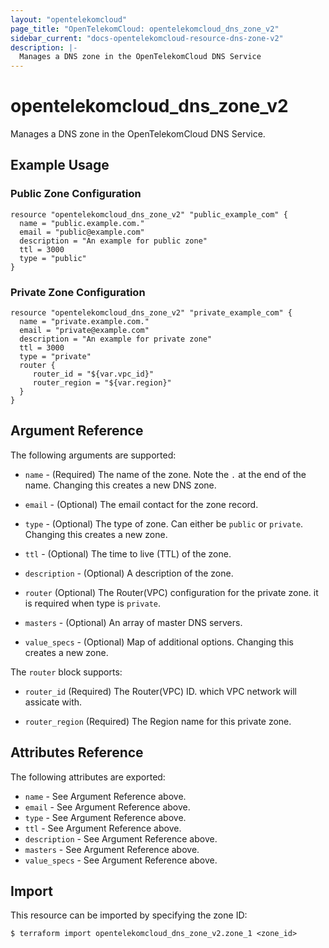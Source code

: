 ```yaml
---
layout: "opentelekomcloud"
page_title: "OpenTelekomCloud: opentelekomcloud_dns_zone_v2"
sidebar_current: "docs-opentelekomcloud-resource-dns-zone-v2"
description: |-
  Manages a DNS zone in the OpenTelekomCloud DNS Service
---
```


# opentelekomcloud\_dns\_zone_v2

Manages a DNS zone in the OpenTelekomCloud DNS Service.

## Example Usage

### Public Zone Configuration

```hcl
resource "opentelekomcloud_dns_zone_v2" "public_example_com" {
  name = "public.example.com."
  email = "public@example.com"
  description = "An example for public zone"
  ttl = 3000
  type = "public"
}
```

### Private Zone Configuration

```hcl
resource "opentelekomcloud_dns_zone_v2" "private_example_com" {
  name = "private.example.com."
  email = "private@example.com"
  description = "An example for private zone"
  ttl = 3000
  type = "private"
  router {
     router_id = "${var.vpc_id}"
     router_region = "${var.region}"
  }
}
```

## Argument Reference

The following arguments are supported:

* `name` - (Required) The name of the zone. Note the `.` at the end of the name.
  Changing this creates a new DNS zone.

* `email` - (Optional) The email contact for the zone record.

* `type` - (Optional) The type of zone. Can either be `public` or `private`.
  Changing this creates a new zone.

* `ttl` - (Optional) The time to live (TTL) of the zone.

* `description` - (Optional) A description of the zone.

* `router` (Optional) The Router(VPC) configuration for the private zone.
    it is required when type is `private`.

* `masters` - (Optional) An array of master DNS servers. 

* `value_specs` - (Optional) Map of additional options. Changing this creates a
  new zone.

The `router` block supports:

* `router_id` (Required) The Router(VPC) ID. which VPC network will assicate with.

* `router_region` (Required) The Region name for this private zone.

## Attributes Reference

The following attributes are exported:

* `name` - See Argument Reference above.
* `email` - See Argument Reference above.
* `type` - See Argument Reference above.
* `ttl` - See Argument Reference above.
* `description` - See Argument Reference above.
* `masters` - See Argument Reference above.
* `value_specs` - See Argument Reference above.

## Import

This resource can be imported by specifying the zone ID:

```
$ terraform import opentelekomcloud_dns_zone_v2.zone_1 <zone_id>
```
